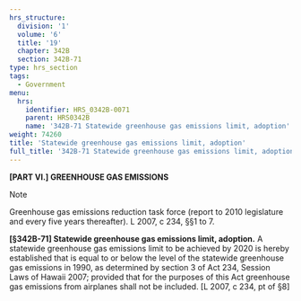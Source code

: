 ```yaml
---
hrs_structure:
  division: '1'
  volume: '6'
  title: '19'
  chapter: 342B
  section: 342B-71
type: hrs_section
tags:
  - Government
menu:
  hrs:
    identifier: HRS_0342B-0071
    parent: HRS0342B
    name: '342B-71 Statewide greenhouse gas emissions limit, adoption'
weight: 74260
title: 'Statewide greenhouse gas emissions limit, adoption'
full_title: '342B-71 Statewide greenhouse gas emissions limit, adoption'
---
```

**[PART VI.] GREENHOUSE GAS EMISSIONS**

Note

Greenhouse gas emissions reduction task force (report to 2010 legislature and every five years thereafter). L 2007, c 234, §§1 to 7.

**[§342B-71] Statewide greenhouse gas emissions limit, adoption.** A statewide greenhouse gas emissions limit to be achieved by 2020 is hereby established that is equal to or below the level of the statewide greenhouse gas emissions in 1990, as determined by section 3 of Act 234, Session Laws of Hawaii 2007; provided that for the purposes of this Act greenhouse gas emissions from airplanes shall not be included. [L 2007, c 234, pt of §8]